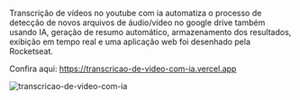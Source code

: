 Transcrição de vídeos no youtube com ia automatiza o processo de detecção de novos arquivos de áudio/vídeo no google drive também usando IA, geração de resumo automático, armazenamento dos resultados, exibição em tempo real e uma aplicação web foi desenhado pela Rocketseat.


Confira aqui: https://transcricao-de-video-com-ia.vercel.app

![transcricao-de-video-com-ia](https://github.com/user-attachments/assets/58451679-c344-4ce8-9ce5-b2fd767b308f)
